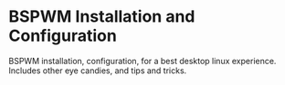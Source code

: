 # BSPWM Installation and Configuration
BSPWM installation, configuration, for a best desktop linux experience. Includes other eye candies, and tips and tricks.
